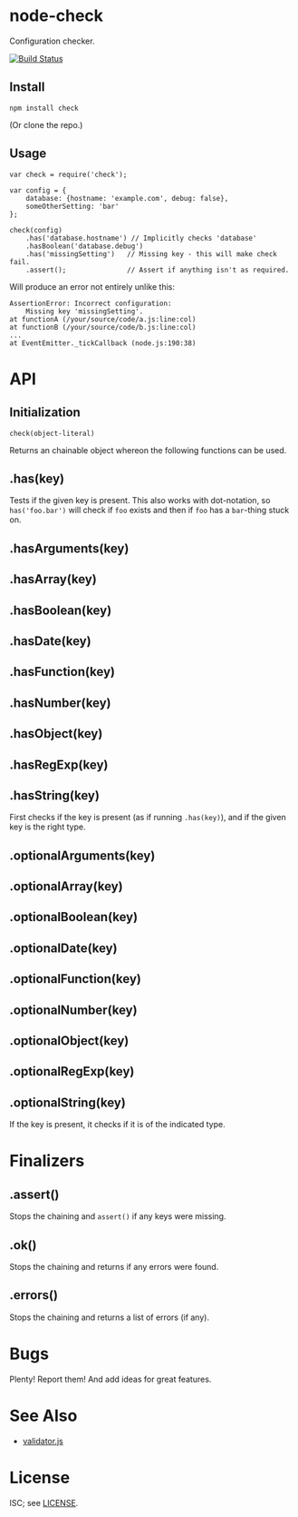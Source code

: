 node-check
==========

Configuration checker.

[![Build Status](https://secure.travis-ci.org/msiebuhr/node-check.png?branch=master)](http://travis-ci.org/msiebuhr/node-check)

Install
-------

    npm install check

(Or clone the repo.)

Usage
-----

    var check = require('check');

	var config = {
	    database: {hostname: 'example.com', debug: false},
		someOtherSetting: 'bar'
	};

	check(config)
		.has('database.hostname') // Implicitly checks 'database'
		.hasBoolean('database.debug')
		.has('missingSetting')   // Missing key - this will make check fail.
		.assert();               // Assert if anything isn't as required.

Will produce an error not entirely unlike this:

    AssertionError: Incorrect configuration:
	    Missing key 'missingSetting'.
	at functionA (/your/source/code/a.js:line:col)
	at functionB (/your/source/code/b.js:line:col)
	...
	at EventEmitter._tickCallback (node.js:190:38)

API
===

Initialization
--------------

    check(object-literal)

Returns an chainable object whereon the following functions can be used.

.has(key)
---------

Tests if the given key is present. This also works with dot-notation, so
`has('foo.bar')` will check if `foo` exists and then if `foo` has a `bar`-thing
stuck on.

.hasArguments(key)
-----------------
.hasArray(key)
-------------
.hasBoolean(key)
---------------
.hasDate(key)
------------
.hasFunction(key)
----------------
.hasNumber(key)
--------------
.hasObject(key)
--------------
.hasRegExp(key)
--------------
.hasString(key)
--------------

First checks if the key is present (as if running `.has(key)`), and if the
given key is the right type.

.optionalArguments(key)
-----------------
.optionalArray(key)
-------------
.optionalBoolean(key)
---------------
.optionalDate(key)
------------
.optionalFunction(key)
----------------
.optionalNumber(key)
--------------
.optionalObject(key)
--------------
.optionalRegExp(key)
--------------
.optionalString(key)
--------------

If the key is present, it checks if it is of the indicated type.

Finalizers
==========

.assert()
---------

Stops the chaining and `assert()` if any keys were missing.

.ok()
-----

Stops the chaining and returns if any errors were found.

.errors()
---------

Stops the chaining and returns a list of errors (if any).

Bugs
====

Plenty! Report them! And add ideas for great features.

See Also
========

* [validator.js](https://github.com/chriso/validator.js)

License
=======

ISC; see [LICENSE](https://github.com/msiebuhr/node-check/blob/master/LICENSE).

